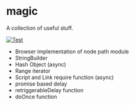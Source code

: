 # magic

A collection of useful stuff.

[![Test](https://github.com/Frank-Mayer/magic/actions/workflows/test.yml/badge.svg)](https://github.com/Frank-Mayer/magic/actions/workflows/test.yml)

- Browser implementation of node path module
- StringBuilder
- Hash Object (async)
- Range iterator
- Script and Link require function (async)
- promise based delay
- retriggerableDelay function
- doOnce function
